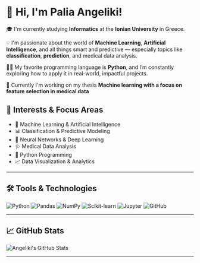 # 👋 Hi, I'm Palia Angeliki!

🎓 I'm currently studying **Informatics** at the **Ionian University** in Greece.  

💡 I'm passionate about the world of **Machine Learning**, **Artificial Intelligence**, and all things smart and predictive — especially topics like **classification**, **prediction**, and medical data analysis.  

👩‍💻 My favorite programming language is **Python**, and I’m constantly exploring how to apply it in real-world, impactful projects.

📜 Currently I'm working on my thesis **Machine learning with a focus on feature selection in medical data**



## 🚀 Interests & Focus Areas

- 🤖 Machine Learning & Artificial Intelligence  
- 📊 Classification & Predictive Modeling  
- 🧠 Neural Networks & Deep Learning  
- 🩺 Medical Data Analysis  
- 🐍 Python Programming  
- 📈 Data Visualization & Analytics  

---

## 🛠️ Tools & Technologies

![Python](https://img.shields.io/badge/Python-3776AB?style=for-the-badge&logo=python&logoColor=white)
![Pandas](https://img.shields.io/badge/Pandas-150458?style=for-the-badge&logo=pandas&logoColor=white)
![NumPy](https://img.shields.io/badge/Numpy-013243?style=for-the-badge&logo=numpy&logoColor=white)
![Scikit-learn](https://img.shields.io/badge/Scikit--learn-F7931E?style=for-the-badge&logo=scikit-learn&logoColor=white)
![Jupyter](https://img.shields.io/badge/Jupyter-F37626?style=for-the-badge&logo=jupyter&logoColor=white)
![GitHub](https://img.shields.io/badge/GitHub-181717?style=for-the-badge&logo=github&logoColor=white)

---

## 📈 GitHub Stats

![Angeliki's GitHub Stats](https://github-readme-stats.vercel.app/api?username=Paliaaggeliki&show_icons=true&theme=radical)

---


 
